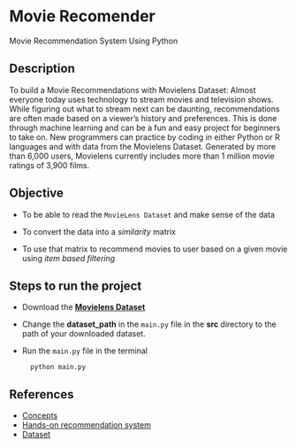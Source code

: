 
# Movie Recomender

 Movie Recommendation System Using Python

## Description

To build a Movie Recommendations with Movielens Dataset:
Almost everyone today uses technology to stream movies and television shows. While figuring out what to stream next can be daunting, recommendations are often made based on a viewer’s history and preferences. This is done through machine learning and can be a fun and easy project for beginners to take on. New programmers can practice by coding in either Python or R languages and with data from the Movielens Dataset. Generated by more than 6,000 users, Movielens currently includes more than 1 million movie ratings of 3,900 films.

## Objective

- To be able to read the ```MovieLens Dataset``` and make sense of the data

- To convert the data into a *similarity* matrix

- To use that matrix to recommend movies to user based on a given movie using *item based filtering*

## Steps to run the project

- Download the [**Movielens Dataset**](https://grouplens.org/datasets/movielens/)

- Change the **dataset_path** in the ```main.py``` file in the **src** directory to the path of your downloaded dataset.

- Run the ```main.py``` file in the terminal

        python main.py

## References

- [Concepts](http://infolab.stanford.edu/~ullman/mmds/ch9.pdf)
- [Hands-on recommendation system](https://realpython.com/build-recommendation-engine-collaborative-filtering/)
- [Dataset](https://grouplens.org/datasets/movielens/)
